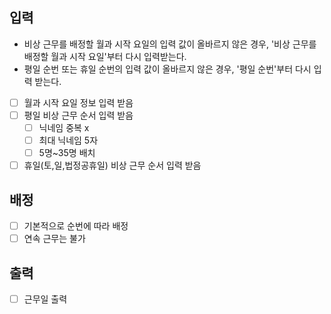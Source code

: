 ## 입력
- 비상 근무를 배정할 월과 시작 요일의 입력 값이 올바르지 않은 경우, '비상 근무를 배정할 월과 시작 요일'부터 다시 입력받는다.
- 평일 순번 또는 휴일 순번의 입력 값이 올바르지 않은 경우, '평일 순번'부터 다시 입력 받는다.
- [ ] 월과 시작 요일 정보 입력 받음
- [ ] 평일 비상 근무 순서 입력 받음
  - [ ] 닉네임 중복 x
  - [ ] 최대 닉네임 5자
  - [ ] 5명~35명 배치
- [ ] 휴일(토,일,법정공휴일) 비상 근무 순서 입력 받음

## 배정
- [ ] 기본적으로 순번에 따라 배정
- [ ] 연속 근무는 불가

## 출력
- [ ] 근무일 출력